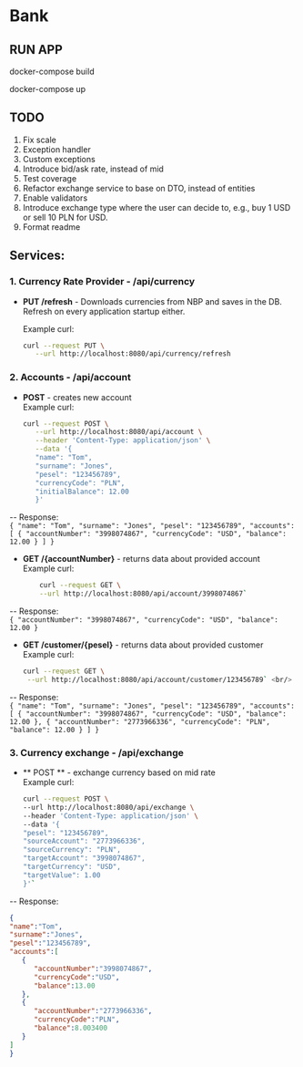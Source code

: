 # Bank

## RUN APP

docker-compose build 

docker-compose up

## TODO
1. Fix scale
2. Exception handler
3. Custom exceptions
4. Introduce bid/ask rate, instead of mid
5. Test coverage
6. Refactor exchange service to base on DTO, instead of entities
7. Enable validators
8. Introduce exchange type where the user can decide to, e.g., buy 1 USD or sell 10 PLN for USD.
9. Format readme

## Services:

### 1. Currency Rate Provider - /api/currency

- **PUT /refresh** - Downloads currencies from NBP and saves in the DB. Refresh on every application startup either.

  Example curl:
   ```bash
   curl --request PUT \
      --url http://localhost:8080/api/currency/refresh

### 2. Accounts - /api/account

- **POST** - creates new account <br/>
   Example curl:
   ```bash
  curl --request POST \
      --url http://localhost:8080/api/account \
      --header 'Content-Type: application/json' \
      --data '{
      "name": "Tom",
      "surname": "Jones",
      "pesel": "123456789",
      "currencyCode": "PLN",
      "initialBalance": 12.00
      }'
--  Response:<br/>
      `{
      "name": "Tom",
      "surname": "Jones",
      "pesel": "123456789",
      "accounts": [
      {
      "accountNumber": "3998074867",
      "currencyCode": "USD",
      "balance": 12.00
      }
      ]
      }`

- **GET /{accountNumber}** - returns data about provided account<br/>
    Example curl: <br/>
  ```bash
      curl --request GET \
      --url http://localhost:8080/api/account/3998074867`
-- Response: <br/>
    `{
    "accountNumber": "3998074867",
    "currencyCode": "USD",
    "balance": 12.00
    }`

- **GET /customer/{pesel}** - returns data about provided customer <br/>
    Example curl: <br/>
     ```bash
  curl --request GET \
      --url http://localhost:8080/api/account/customer/123456789` <br/>

-- Response: <br/>
 `{
      "name": "Tom",
      "surname": "Jones",
      "pesel": "123456789",
      "accounts": [
      {
      "accountNumber": "3998074867",
      "currencyCode": "USD",
      "balance": 12.00
      },
      {
      "accountNumber": "2773966336",
      "currencyCode": "PLN",
      "balance": 12.00
      }
      ]
      }`
### 3. Currency exchange - /api/exchange <br/>
- ** POST ** - exchange currency based on mid rate <br/>
   Example curl: <br/>
   ```bash
  curl --request POST \
   --url http://localhost:8080/api/exchange \
   --header 'Content-Type: application/json' \
   --data '{
   "pesel": "123456789",
   "sourceAccount": "2773966336",
   "sourceCurrency": "PLN",
   "targetAccount": "3998074867",
   "targetCurrency": "USD",
   "targetValue": 1.00
   }'`
-- Response: <br/>
   ```json
   {
   "name":"Tom",
   "surname":"Jones",
   "pesel":"123456789",
   "accounts":[
      {
         "accountNumber":"3998074867",
         "currencyCode":"USD",
         "balance":13.00
      },
      {
         "accountNumber":"2773966336",
         "currencyCode":"PLN",
         "balance":8.003400
      }
   ]
}